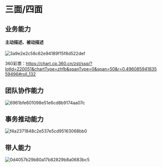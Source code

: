 # 三面/四面



## 业务能力

#### 主动描述、被动描述

![3a9e2e2c58c62e94189f15f8d522def](http://image.lanbling.com/md/3a9e2e2c58c62e94189f15f8d522def.png)

360彩票：https://chart.cp.360.cn/zst/ssq/?lotId=220051&chartType=zhfb&spanType=0&span=50&r=0.49608594183559496#roll_132



## 团队协作能力

![6961bfe601098e51e6cd8b9174aa07c](http://image.lanbling.com/md/6961bfe601098e51e6cd8b9174aa07c.png)



## 事务推动能力

![f4a2371848c2e537e5cd95163068bb0](http://image.lanbling.com/md/f4a2371848c2e537e5cd95163068bb0.png)



## 带人能力

![0d4057b29b80a17b82829b8a0683bc5](http://image.lanbling.com/md/0d4057b29b80a17b82829b8a0683bc5.png)